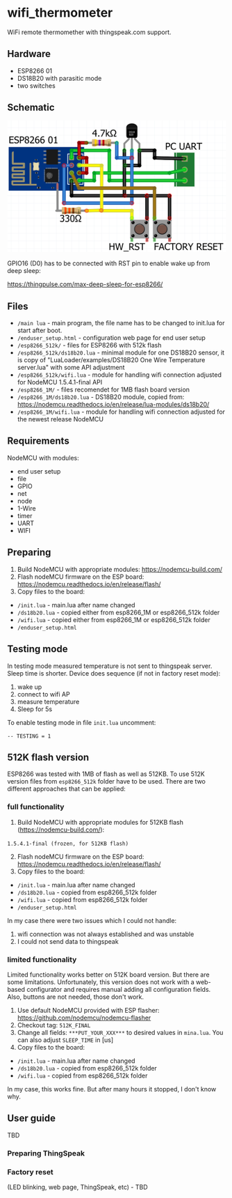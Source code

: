 # wifi_thermometer

WiFi remote thermomether with thingspeak.com support.

## Hardware
- ESP8266 01
- DS18B20 with parasitic mode
- two switches

## Schematic
![alt text](https://github.com/KomarRafal/wifi_thermometer/blob/master/schematic.png?raw=true)


GPIO16 (D0) has to be connected with RST pin to enable wake up from deep sleep:

https://thingpulse.com/max-deep-sleep-for-esp8266/

## Files
- ```/main lua``` - main program, the file name has to be changed to init.lua for start after boot.
- ```/enduser_setup.html``` - configuration web page for end user setup
- ```/esp8266_512k/``` - files for ESP8266 with 512k flash
- ```/esp8266_512k/ds18b20.lua``` - minimal module for one DS18B20 sensor, it is copy of "LuaLoader/examples/DS18B20 One Wire Temperature server.lua" with some API adjustment
- ```/esp8266_512k/wifi.lua``` - module for handling wifi connection adjusted for NodeMCU 1.5.4.1-final API
- ```/esp8266_1M/``` - files recomendet for 1MB flash board version
- ```/esp8266_1M/ds18b20.lua``` - DS18B20 module, copied from: https://nodemcu.readthedocs.io/en/release/lua-modules/ds18b20/
- ```/esp8266_1M/wifi.lua``` - module for handling wifi connection adjusted for the newest release NodeMCU

## Requirements
NodeMCU with modules:
- end user setup
- file
- GPIO
- net
- node
- 1-Wire
- timer
- UART
- WIFI

## Preparing
1. Build NodeMCU with appropriate modules:
https://nodemcu-build.com/
2. Flash nodeMCU firmware on the ESP board: https://nodemcu.readthedocs.io/en/release/flash/
3. Copy files to the board:

- ```/init.lua``` - main.lua after name changed
- ```/ds18b20.lua``` - copied either from esp8266_1M or esp8266_512k folder
- ```/wifi.lua``` - copied either from esp8266_1M or esp8266_512k folder
- ```/enduser_setup.html```
## Testing mode
In testing mode measured temperature is not sent to thingspeak server. Sleep time is shorter.
Device does sequence (if not in factory reset mode):
1. wake up
2. connect to wifi AP
3. measure temperature
4. Sleep for 5s

To enable testing mode in file ```init.lua``` uncomment:
```
-- TESTING = 1
```

## 512K flash version
ESP8266 was tested with 1MB of flash as well as 512KB. To use 512K version files from ```esp8266_512k``` folder have to be used.
There are two different approaches that can be applied:
### full functionality
1. Build NodeMCU with appropriate modules for 512KB flash (https://nodemcu-build.com/):

```1.5.4.1-final (frozen, for 512KB flash)```

2. Flash nodeMCU firmware on the ESP board: https://nodemcu.readthedocs.io/en/release/flash/
3. Copy files to the board:
- ```/init.lua``` - main.lua after name changed
- ```/ds18b20.lua``` - copied from esp8266_512k folder
- ```/wifi.lua``` - copied from esp8266_512k folder
- ```/enduser_setup.html```

In my case there were two issues which I could not handle:
1. wifi connection was not always established and was unstable
2. I could not send data to thingspeak
### limited functionality
Limited functionality works better on 512K board version. But there are some limitations. Unfortunately, this version does not work with a web-based configurator and requires manual adding all configuration fields. Also, buttons are not needed, those don't work.
1. Use default NodeMCU provided with ESP flasher: https://github.com/nodemcu/nodemcu-flasher
2. Checkout tag: ```512K_FINAL```
3. Change all fields: ```***PUT_YOUR_XXX***``` to desired values in ```mina.lua```. You can also adjust ```SLEEP_TIME``` in [us]
4. Copy files to the board:
- ```/init.lua``` - main.lua after name changed
- ```/ds18b20.lua``` - copied from esp8266_512k folder
- ```/wifi.lua``` - copied from esp8266_512k folder

In my case, this works fine. But after many hours it stopped, I don't know why.
## User guide
TBD
### Preparing ThingSpeak
### Factory reset
(LED blinking, web page, ThingSpeak, etc) - TBD
